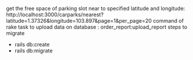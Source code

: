 get the free space of parking slot near to specified latitude and longitude: http://localhost:3000/carparks/nearest?latitude=1.37326&longitude=103.897&page=1&per_page=20
command of rake task to upload data on database : order_report:upload_report
steps to migrate
- rails db:create
- rails db:migrate
